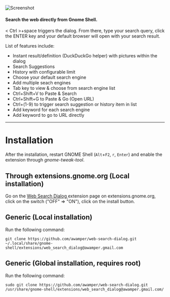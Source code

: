 ![Screenshot](https://extensions.gnome.org/extension-data/screenshots/screenshot_549_1.png)

#### Search the web directly from Gnome Shell.
< Ctrl >+space triggers the dialog. From there, type your search query, click the ENTER key and your default browser will open with your search result.

List of features include:
- Instant result/definition (DuckDuckGo helper) with pictures within the dialog
- Search Suggestions
- History with configurable limit
- Choose your default search engine
- Add multiple seach engines
- Tab key to view & choose from search engine list
- Ctrl+Shift+V to Paste & Search
- Ctrl+Shift+G to Paste & Go (Open URL)
- Ctrl+(1-9) to trigger search suggestion or history item in list
- Add keyword for each search engine
- Add keyword to go to URL directly

----

# Installation

After the installation, restart GNOME Shell (`Alt`+`F2`, `r`, `Enter`) and enable the extension through *gnome-tweak-tool*.

## Through extensions.gnome.org (Local installation)

Go on the [Web Search Dialog ](https://extensions.gnome.org/extension/549/web-search-dialog/) extension page on extensions.gnome.org, click on the switch ("OFF" => "ON"), click on the install button.

## Generic (Local installation)

Run the following command:

`git clone https://github.com/awamper/web-search-dialog.git ~/.local/share/gnome-shell/extensions/web_search_dialog@awamper.gmail.com`


## Generic (Global installation, requires root)

Run the following command:

`sudo git clone https://github.com/awamper/web-search-dialog.git /usr/share/gnome-shell/extensions/web_search_dialog@awamper.gmail.com/`
